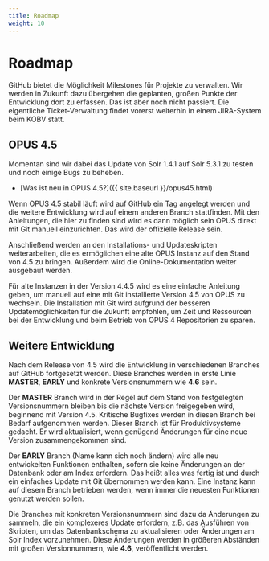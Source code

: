 ```yaml
---
title: Roadmap
weight: 10
---
```


# Roadmap

<p class="info">
GitHub bietet die Möglichkeit Milestones für Projekte zu verwalten. Wir werden in Zukunft dazu übergehen die geplanten,
großen Punkte der Entwicklung dort zu erfassen. Das ist aber noch nicht passiert. Die eigentliche Ticket-Verwaltung
findet vorerst weiterhin in einem JIRA-System beim KOBV statt.
</p>

## OPUS 4.5

Momentan sind wir dabei das Update von Solr 1.4.1 auf Solr 5.3.1 zu testen und noch einige Bugs zu beheben.

  * [Was ist neu in OPUS 4.5?]({{ site.baseurl }}/opus45.html)

Wenn OPUS 4.5 stabil läuft wird auf GitHub ein Tag angelegt werden und die weitere Entwicklung wird auf einem anderen
Branch stattfinden. Mit den Anleitungen, die hier zu finden sind wird es dann möglich sein OPUS direkt mit Git manuell
einzurichten. Das wird der offizielle Release sein.

Anschließend werden an den Installations- und Updateskripten weiterarbeiten, die es ermöglichen eine alte OPUS Instanz
auf den Stand von 4.5 zu bringen. Außerdem wird die Online-Dokumentation weiter ausgebaut werden.

Für alte Instanzen in der Version 4.4.5 wird es eine einfache Anleitung geben, um manuell auf eine mit Git installierte
Version 4.5 von OPUS zu wechseln. Die Installation mit Git wird aufgrund der besseren Updatemöglichkeiten für die
Zukunft empfohlen, um Zeit und Ressourcen bei der Entwicklung und beim Betrieb von OPUS 4 Repositorien zu sparen.

## Weitere Entwicklung

Nach dem Release von 4.5 wird die Entwicklung in verschiedenen Branches auf GitHub fortgesetzt werden. Diese Branches
werden in erste Linie **MASTER**, **EARLY** und konkrete Versionsnummern wie **4.6** sein.

Der **MASTER** Branch wird in der Regel auf dem Stand von festgelegten Versionsnummern bleiben bis die nächste Version
freigegeben wird, beginnend mit Version 4.5. Kritische Bugfixes werden in diesen Branch bei Bedarf aufgenommen werden.
Dieser Branch ist für Produktivsysteme gedacht. Er wird aktualisiert, wenn genügend Änderungen für eine neue Version
zusammengekommen sind.

Der **EARLY** Branch (Name kann sich noch ändern) wird alle neu entwickelten Funktionen enthalten, sofern sie keine
Änderungen an der Datenbank oder am Index erfordern. Das heißt alles was fertig ist und durch ein einfaches Update mit
Git übernommen werden kann. Eine Instanz kann auf diesem Branch betrieben werden, wenn immer die neuesten Funktionen
genutzt werden sollen.

Die Branches mit konkreten Versionsnummern sind dazu da Änderungen zu sammeln, die ein komplexeres Update erfordern,
z.B. das Ausführen von Skripten, um das Datenbankschema zu aktualisieren oder Änderungen am Solr Index vorzunehmen.
Diese Änderungen werden in größeren Abständen mit großen Versionnummern, wie **4.6**, veröffentlicht werden.
